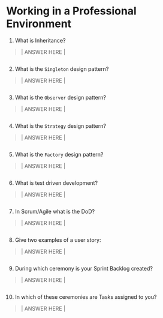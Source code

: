 # Working in a Professional Environment

1. What is Inheritance?
> | ANSWER HERE |
```

```
2. What is the `Singleton` design pattern?
> | ANSWER HERE |
```

```
3. What is the `Observer` design pattern?
> | ANSWER HERE |
```

```
4. What is the `Strategy` design pattern?
> | ANSWER HERE |
```

```
5. What is the `Factory` design pattern?
> | ANSWER HERE |
```

```
6. What is test driven development?
> | ANSWER HERE |
```

```
7. In Scrum/Agile what is the DoD?
> | ANSWER HERE |
```

```
8. Give two examples of a user story:
> | ANSWER HERE |
```

```
9. During which ceremony is your Sprint Backlog created?
> | ANSWER HERE |
```

```
10. In which of these ceremonies are Tasks assigned to you?
> | ANSWER HERE |
```

```